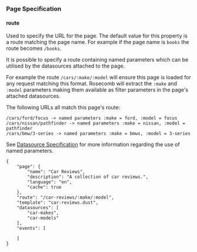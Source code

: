 ### Page Specification


#### route

Used to specify the URL for the page. The default value for this property is a route matching the page name. For example if the page name is `books` the route becomes `/books`.

It is possible to specify a route containing named parameters which can be utilised by the datasources attached to the page.

For example the route `/cars/:make/:model` will ensure this page is loaded for any request matching this format. Rosecomb will extract the `:make` and `:model` parameters making them available as filter parameters in the page's attached datasources.

The following URLs all match this page's route:

```
/cars/ford/focus -> named parameters :make = ford, :model = focus
/cars/nissan/pathfinder -> named parameters :make = nissan, :model = pathfinder
/cars/bmw/3-series -> named parameters :make = bmws, :model = 3-series
```

See [Datasource Specification](page_specification.md) for more information regarding the use of named parameters.


```
{
    "page": {
        "name": "Car Reviews",
        "description": "A collection of car reviews.",
        "language": "en",
        "cache": true
    },
    "route": "/car-reviews/:make/:model",
    "template": "car-reviews.dust",
    "datasources": [
        "car-makes",
        "car-models"
    ],
    "events": [

    ]
}

```